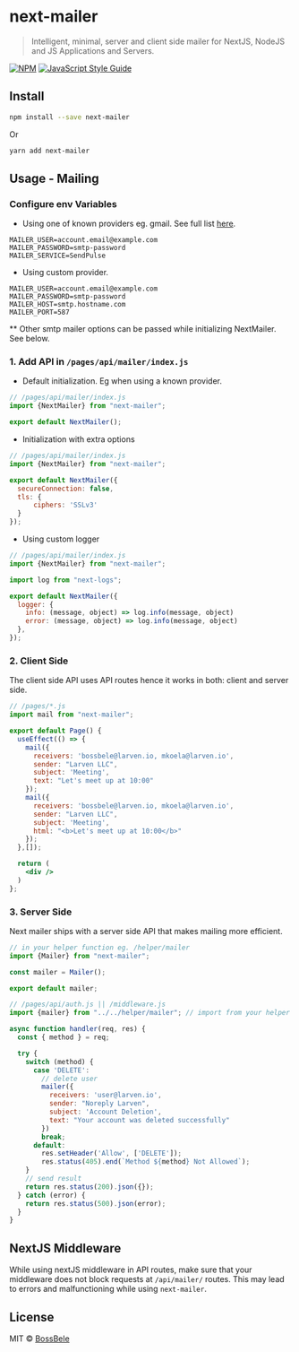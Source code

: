 # next-mailer

> Intelligent, minimal, server and client side mailer for NextJS, NodeJS and JS Applications and Servers.

[![NPM](https://img.shields.io/npm/v/next-mailer.svg)](https://www.npmjs.com/package/next-mailer) [![JavaScript Style Guide](https://img.shields.io/badge/code_style-standard-brightgreen.svg)](https://standardjs.com)

## Install

```bash
npm install --save next-mailer
```

Or

```bash
yarn add next-mailer
```

## Usage - Mailing

### Configure env Variables
- Using one of known providers eg. gmail. See full list [here](https://nodemailer.com/smtp/well-known/).

```env
MAILER_USER=account.email@example.com
MAILER_PASSWORD=smtp-password
MAILER_SERVICE=SendPulse
```

- Using custom provider.

```env
MAILER_USER=account.email@example.com
MAILER_PASSWORD=smtp-password
MAILER_HOST=smtp.hostname.com
MAILER_PORT=587
```

** Other smtp mailer options can be passed while initializing NextMailer. See below.

### 1. Add API in `/pages/api/mailer/index.js`
- Default initialization. Eg when using a known provider.

```jsx
// /pages/api/mailer/index.js
import {NextMailer} from "next-mailer";

export default NextMailer();
```

- Initialization with extra options

```jsx
// /pages/api/mailer/index.js
import {NextMailer} from "next-mailer";

export default NextMailer({
  secureConnection: false,
  tls: {
      ciphers: 'SSLv3'
  }
});
```

- Using custom logger

```jsx
// /pages/api/mailer/index.js
import {NextMailer} from "next-mailer";

import log from "next-logs";

export default NextMailer({
  logger: {
    info: (message, object) => log.info(message, object)
    error: (message, object) => log.info(message, object)
  },
});
```

### 2. Client Side
The client side API uses API routes hence it works in both: client and server side.

```jsx
// /pages/*.js
import mail from "next-mailer";

export default Page() {
  useEffect(() => {
    mail({
      receivers: 'bossbele@larven.io, mkoela@larven.io',
      sender: "Larven LLC",
      subject: 'Meeting',
      text: "Let's meet up at 10:00"
    });
    mail({
      receivers: 'bossbele@larven.io, mkoela@larven.io',
      sender: "Larven LLC",
      subject: 'Meeting',
      html: "<b>Let's meet up at 10:00</b>"
    });
  },[]);

  return (
    <div />
  )
};
```

### 3. Server Side
Next mailer ships with a server side API that makes mailing more efficient.

```jsx
// in your helper function eg. /helper/mailer
import {Mailer} from "next-mailer";

const mailer = Mailer();

export default mailer;
```

```jsx
// /pages/api/auth.js || /middleware.js
import {mailer} from "../../helper/mailer"; // import from your helper file

async function handler(req, res) {
  const { method } = req;

  try {
    switch (method) {
      case 'DELETE':
        // delete user
        mailer({
          receivers: 'user@larven.io',
          sender: "Noreply Larven",
          subject: 'Account Deletion',
          text: "Your account was deleted successfully"
        })
        break;
      default:
        res.setHeader('Allow', ['DELETE']);
        res.status(405).end(`Method ${method} Not Allowed`);
    }
    // send result
    return res.status(200).json({});
  } catch (error) {
    return res.status(500).json(error);
  }
}
```

## NextJS Middleware
While using nextJS middleware in API routes, make sure that your middleware does not block requests at `/api/mailer/` routes. This may lead to errors and malfunctioning while using `next-mailer`.

## License

MIT © [BossBele](https://github.com/BossBele)
